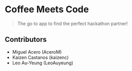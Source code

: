 # Coffee Meets Code
> The go to app to find the perfect hackathon partner!

## Contributors
* Miguel Acero (AceroM)
* Kaizen Castanos (kaizenc)
* Leo Au-Yeung (LeoAuyeung)
